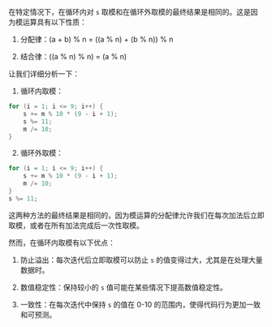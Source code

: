 在特定情况下，在循环内对 `s` 取模和在循环外取模的最终结果是相同的。这是因为模运算具有以下性质：

1. 分配律：(a + b) % n = ((a % n) + (b % n)) % n

2. 结合律：((a % n) % n) = (a % n)

让我们详细分析一下：

1. 循环内取模：
```cpp
for (i = 1; i <= 9; i++) {
    s += m % 10 * (9 - i + 1);
    s %= 11;
    m /= 10;
}
```

2. 循环外取模：
```cpp
for (i = 1; i <= 9; i++) {
    s += m % 10 * (9 - i + 1);
    m /= 10;
}
s %= 11;
```

这两种方法的最终结果是相同的，因为模运算的分配律允许我们在每次加法后立即取模，或者在所有加法完成后一次性取模。

然而，在循环内取模有以下优点：

1. 防止溢出：每次迭代后立即取模可以防止 `s` 的值变得过大，尤其是在处理大量数据时。

2. 数值稳定性：保持较小的 `s` 值可能在某些情况下提高数值稳定性。

3. 一致性：在每次迭代中保持 `s` 的值在 0-10 的范围内，使得代码行为更加一致和可预测。

